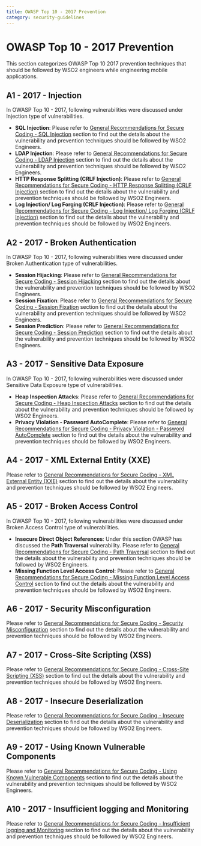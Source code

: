 ```yaml
---
title: OWASP Top 10 - 2017 Prevention
category: security-guidelines
---
```


# OWASP Top 10 - 2017 Prevention


This section categorizes OWASP Top 10 2017 prevention techniques that should be followed by WSO2 engineers while engineering mobile applications.

## A1 - 2017 - Injection
In OWASP Top 10 - 2017, following vulnerabilities were discussed under Injection type of vulnerabilities.

* **SQL Injection**: Please refer to [General Recommendations for Secure Coding - SQL Injection]({{base_path}}/security-guidelines/secure-engineering-guidelines/secure-coding-guidlines/general-recommendations-for-secure-coding/#sql-injection) section to find out the details about the vulnerability and prevention techniques should be followed by WSO2 Engineers.
* **LDAP Injection**: Please refer to [General Recommendations for Secure Coding - LDAP Injection]({{base_path}}/security-guidelines/secure-engineering-guidelines/secure-coding-guidlines/general-recommendations-for-secure-coding/#ldap-injection) section to find out the details about the vulnerability and prevention techniques should be followed by WSO2 Engineers.
* **HTTP Response Splitting (CRLF Injection)**: Please refer to [General Recommendations for Secure Coding - HTTP Response Splitting (CRLF Injection)]({{base_path}}/security-guidelines/secure-engineering-guidelines/secure-coding-guidlines/general-recommendations-for-secure-coding/#http-response-splitting-crlf-injection) section to find out the details about the vulnerability and prevention techniques should be followed by WSO2 Engineers.
* **Log Injection/ Log Forging (CRLF Injection)**: Please refer to [General Recommendations for Secure Coding - Log Injection/ Log Forging (CRLF Injection)]({{base_path}}/security-guidelines/secure-engineering-guidelines/secure-coding-guidlines/general-recommendations-for-secure-coding/#log-injection-log-forging-crlf-injection) section to find out the details about the vulnerability and prevention techniques should be followed by WSO2 Engineers.


## A2 - 2017 - Broken Authentication
In OWASP Top 10 - 2017, following vulnerabilities were discussed under Broken Authentication type of vulnerabilities.  

* **Session Hijacking**: Please refer to [General Recommendations for Secure Coding - Session Hijacking]({{base_path}}/security-guidelines/secure-engineering-guidelines/secure-coding-guidlines/general-recommendations-for-secure-coding/#session-hijacking) section to find out the details about the vulnerability and prevention techniques should be followed by WSO2 Engineers.
* **Session Fixation**: Please refer to [General Recommendations for Secure Coding - Session Fixation]({{base_path}}/security-guidelines/secure-engineering-guidelines/secure-coding-guidlines/general-recommendations-for-secure-coding/#session-fixation) section to find out the details about the vulnerability and prevention techniques should be followed by WSO2 Engineers.
* **Session Prediction**: Please refer to [General Recommendations for Secure Coding - Session Prediction]({{base_path}}/security-guidelines/secure-engineering-guidelines/secure-coding-guidlines/general-recommendations-for-secure-coding/#session-prediction) section to find out the details about the vulnerability and prevention techniques should be followed by WSO2 Engineers.


## A3 - 2017 - Sensitive Data Exposure 
In OWASP Top 10 - 2017, following vulnerabilities were discussed under Sensitive Data Exposure type of vulnerabilities.  

* **Heap Inspection Attacks**: Please refer to [General Recommendations for Secure Coding - Heap Inspection Attacks]({{base_path}}/security-guidelines/secure-engineering-guidelines/secure-coding-guidlines/general-recommendations-for-secure-coding/#heap-inspection-attacks) section to find out the details about the vulnerability and prevention techniques should be followed by WSO2 Engineers.
* **Privacy Violation - Password AutoComplete**: Please refer to [General Recommendations for Secure Coding - Privacy Violation - Password AutoComplete]({{base_path}}/security-guidelines/secure-engineering-guidelines/secure-coding-guidlines/general-recommendations-for-secure-coding/#privacy-violation-password-autocomplete) section to find out the details about the vulnerability and prevention techniques should be followed by WSO2 Engineers.


## A4 - 2017 - XML External Entity (XXE)
Please refer to [General Recommendations for Secure Coding - XML External Entity (XXE)]({{base_path}}/security-guidelines/secure-engineering-guidelines/secure-coding-guidlines/general-recommendations-for-secure-coding/#xml-external-entity-xxe) section to find out the details about the vulnerability and prevention techniques should be followed by WSO2 Engineers.


## A5 - 2017 - Broken Access Control
In OWASP Top 10 - 2017, following vulnerabilities were discussed under Broken Access Control type of vulnerabilities.

* **Insecure Direct Object References**: Under this section OWASP has discussed the **Path Traversal** vulnerability. Please refer to [General Recommendations for Secure Coding - Path Traversal]({{base_path}}/security-guidelines/secure-engineering-guidelines/secure-coding-guidlines/general-recommendations-for-secure-coding/#path-traversal) section to find out the details about the vulnerability and prevention techniques should be followed by WSO2 Engineers.
* **Missing Function Level Access Control**: Please refer to [General Recommendations for Secure Coding - Missing Function Level Access Control]({{base_path}}/security-guidelines/secure-engineering-guidelines/secure-coding-guidlines/general-recommendations-for-secure-coding/#missing-function-level-access-control) section to find out the details about the vulnerability and prevention techniques should be followed by WSO2 Engineers.


## A6 - 2017 - Security Misconfiguration
Please refer to [General Recommendations for Secure Coding - Security Misconfiguration]({{base_path}}/security-guidelines/secure-engineering-guidelines/secure-coding-guidlines/general-recommendations-for-secure-coding/#security-misconfiguration) section to find out the details about the vulnerability and prevention techniques should be followed by WSO2 Engineers.


## A7 - 2017 - Cross-Site Scripting (XSS)
Please refer to [General Recommendations for Secure Coding - Cross-Site Scripting (XSS)]({{base_path}}/security-guidelines/secure-engineering-guidelines/secure-coding-guidlines/general-recommendations-for-secure-coding/#cross-site-scripting-xss) section to find out the details about the vulnerability and prevention techniques should be followed by WSO2 Engineers.


## A8 - 2017 - Insecure Deserialization
Please refer to [General Recommendations for Secure Coding - Insecure Deserialization]({{base_path}}/security-guidelines/secure-engineering-guidelines/secure-coding-guidlines/general-recommendations-for-secure-coding/#insecure-deserialization) section to find out the details about the vulnerability and prevention techniques should be followed by WSO2 Engineers.


## A9 - 2017 - Using Known Vulnerable Components
Please refer to [General Recommendations for Secure Coding - Using Known Vulnerable Components]({{base_path}}/security-guidelines/secure-engineering-guidelines/secure-coding-guidlines/general-recommendations-for-secure-coding/#using-known-vulnerable-components) section to find out the details about the vulnerability and prevention techniques should be followed by WSO2 Engineers.


## A10 - 2017 - Insufficient logging and Monitoring
Please refer to [General Recommendations for Secure Coding - Insufficient logging and Monitoring]({{base_path}}/security-guidelines/secure-engineering-guidelines/secure-coding-guidlines/general-recommendations-for-secure-coding/#insufficient-logging-and-monitoring) section to find out the details about the vulnerability and prevention techniques should be followed by WSO2 Engineers.
